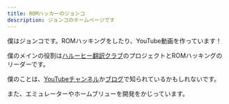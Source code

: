 ```yaml
---
title: ROMハッカーのジョンコ
description: ジョンコのホームページです
---
```


僕はジョンコです。ROMハッキングをしたり、YouTube動画を作っています！

僕のメインの役割は[ハルーヒー翻訳クラブ](https://haroohie.club)のプロジェクトとROMハッキングのリーダーです。

僕のことは、[YouTubeチャンネル](https://youtube.com/@jonko0493)か[ブログ](https://haroohie.club/author/jonko)で知られているかもしれないです。

また、エミュレーターやホームブリューを開発をかじっています。